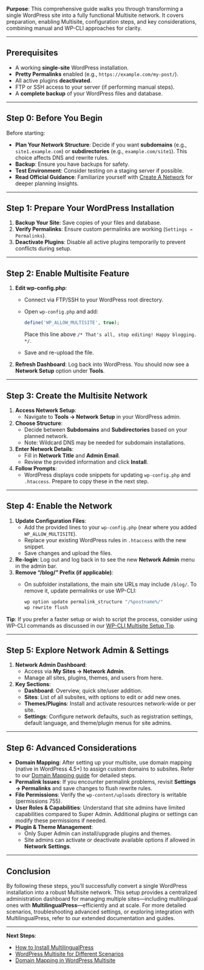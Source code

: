 **Purpose**: This comprehensive guide walks you through transforming a single WordPress site into a fully functional Multisite network. It covers preparation, enabling Multisite, configuration steps, and key considerations, combining manual and WP-CLI approaches for clarity.

---

## Prerequisites

- A working **single-site** WordPress installation.
- **Pretty Permalinks** enabled (e.g., `https://example.com/my-post/`).
- All active plugins **deactivated**.
- FTP or SSH access to your server (if performing manual steps).
- A **complete backup** of your WordPress files and database.

---

## Step 0: Before You Begin

Before starting:

- **Plan Your Network Structure**: Decide if you want **subdomains** (e.g., `site1.example.com`) or **subdirectories** (e.g., `example.com/site1`). This choice affects DNS and rewrite rules.
- **Backup**: Ensure you have backups for safety.
- **Test Environment**: Consider testing on a staging server if possible.
- **Read Official Guidance**: Familiarize yourself with [Create A Network](https://developer.wordpress.org/advanced-administration/multisite/create-network/) for deeper planning insights.

---

## Step 1: Prepare Your WordPress Installation

1. **Backup Your Site**: Save copies of your files and database.
2. **Verify Permalinks**: Ensure custom permalinks are working (`Settings → Permalinks`).
3. **Deactivate Plugins**: Disable all active plugins temporarily to prevent conflicts during setup.

---

## Step 2: Enable Multisite Feature

1. **Edit wp-config.php**:
    - Connect via FTP/SSH to your WordPress root directory.
    - Open `wp-config.php` and add:
        
        ```php
        define('WP_ALLOW_MULTISITE', true);
        ```
        
        Place this line above `/* That's all, stop editing! Happy blogging. */`.
    - Save and re-upload the file.
2. **Refresh Dashboard**: Log back into WordPress. You should now see a **Network Setup** option under **Tools**.

---

## Step 3: Create the Multisite Network

1. **Access Network Setup**:
    - Navigate to **Tools → Network Setup** in your WordPress admin.
2. **Choose Structure**:
    - Decide between **Subdomains** and **Subdirectories** based on your planned network.
    - Note: Wildcard DNS may be needed for subdomain installations.
3. **Enter Network Details**:
    - Fill in **Network Title** and **Admin Email**.
    - Review the provided information and click **Install**.
4. **Follow Prompts**:
    - WordPress displays code snippets for updating `wp-config.php` and `.htaccess`. Prepare to copy these in the next step.

---

## Step 4: Enable the Network

1. **Update Configuration Files**:
    - Add the provided lines to your `wp-config.php` (near where you added `WP_ALLOW_MULTISITE`).
    - Replace your existing WordPress rules in `.htaccess` with the new snippet.
    - Save changes and upload the files.
2. **Re-login**: Log out and log back in to see the new **Network Admin** menu in the admin bar.
3. **Remove “/blog/” Prefix (if applicable)**:
    - On subfolder installations, the main site URLs may include `/blog/`. To remove it, update permalinks or use WP-CLI:
        
        ```bash
        wp option update permalink_structure "/%postname%/"
        wp rewrite flush
        ```
        

**Tip**: If you prefer a faster setup or wish to script the process, consider using WP-CLI commands as discussed in our [WP-CLI Multisite Setup Tip](#).

---

## Step 5: Explore Network Admin & Settings

1. **Network Admin Dashboard**:
    - Access via **My Sites → Network Admin**.
    - Manage all sites, plugins, themes, and users from here.
2. **Key Sections**:
    - **Dashboard**: Overview, quick site/user addition.
    - **Sites**: List of all subsites, with options to edit or add new ones.
    - **Themes/Plugins**: Install and activate resources network-wide or per site.
    - **Settings**: Configure network defaults, such as registration settings, default language, and theme/plugin menus for site admins.

---

## Step 6: Advanced Considerations

- **Domain Mapping**: After setting up your multisite, use domain mapping (native in WordPress 4.5+) to assign custom domains to subsites. Refer to our [Domain Mapping guide](https://developer.wordpress.org/advanced-administration/multisite/domain-mapping/) for detailed steps.
- **Permalink Issues**: If you encounter permalink problems, revisit **Settings → Permalinks** and save changes to flush rewrite rules.
- **File Permissions**: Verify the `wp-content/uploads` directory is writable (permissions 755).
- **User Roles & Capabilities**: Understand that site admins have limited capabilities compared to Super Admin. Additional plugins or settings can modify these permissions if needed.
- **Plugin & Theme Management**:
    - Only Super Admin can install/upgrade plugins and themes.
    - Site admins can activate or deactivate available options if allowed in **Network Settings**.

---

## Conclusion

By following these steps, you’ll successfully convert a single WordPress installation into a robust Multisite network. This setup provides a centralized administration dashboard for managing multiple sites—including multilingual ones with **MultilingualPress**—efficiently and at scale. For more detailed scenarios, troubleshooting advanced settings, or exploring integration with MultilingualPress, refer to our extended documentation and guides.

---

**Next Steps**:

- [How to Install MultilingualPress](https://chatgpt.com/g/g-p-677ffd6da894819197dd7cf3a90d93fa-mlp-docs/c/6780001b-80d8-8011-8739-903a6ccdb99d#)
- [WordPress Multisite for Different Scenarios](https://chatgpt.com/g/g-p-677ffd6da894819197dd7cf3a90d93fa-mlp-docs/c/6780001b-80d8-8011-8739-903a6ccdb99d#)
- [Domain Mapping in WordPress Multisite](https://chatgpt.com/g/g-p-677ffd6da894819197dd7cf3a90d93fa-mlp-docs/c/6780001b-80d8-8011-8739-903a6ccdb99d#)